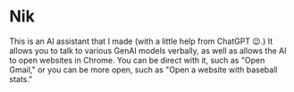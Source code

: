 # Nik
This is an AI assistant that I made (with a little help from ChatGPT 😉.) It allows you to talk to various GenAI models verbally, as well as allows the AI to open websites in Chrome. You can be direct with it, such as "Open Gmail," or you can be more open, such as "Open a website with baseball stats."
